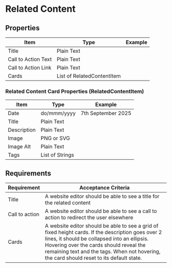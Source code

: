# Related Content
## Properties
| Item                | Type                       | Example | 
|---------------------|----------------------------|---------|
| Title               | Plain Text                 |         |
| Call to Action Text | Plain Text                 |         |
| Call to Action Link | Plain Text                 |         |
| Cards               | List of RelatedContentItem |         |

### Related Content Card Properties (RelatedContentItem)
| Item        | Type            | Example            | 
|-------------|-----------------|--------------------|
| Date        | do/mmm/yyyy     | 7th September 2025 |
| Title       | Plain Text      |                    |
| Description | Plain Text      |                    |
| Image       | PNG or SVG      |                    |
| Image Alt   | Plain Text      |                    |
| Tags        | List of Strings |                    |

## Requirements
| Requirement    | Acceptance Criteria                                                                                                                                                                                                                                                                       |
|----------------|-------------------------------------------------------------------------------------------------------------------------------------------------------------------------------------------------------------------------------------------------------------------------------------------|
| Title          | A website editor should be able to see a title for the related content                                                                                                                                                                                                                    |
| Call to action | A website editor should be able to see a call to action to redirect the user elsewhere                                                                                                                                                                                                    |
| Cards          | A website editor should be able to see a grid of fixed height cards. If the description goes over 2 lines, it should be collapsed into an ellipsis. Hovering over the cards should reveal the remaining text and the tags. When not hovering, the card should reset to its default state. |
